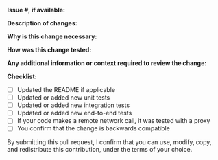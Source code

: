**Issue #, if available:**

**Description of changes:**

**Why is this change necessary:**

**How was this change tested:**

**Any additional information or context required to review the change:**

**Checklist:**
 - [ ] Updated the README if applicable
 - [ ] Updated or added new unit tests
 - [ ] Updated or added new integration tests
 - [ ] Updated or added new end-to-end tests
 - [ ] If your code makes a remote network call, it was tested with a proxy
 - [ ] You confirm that the change is backwards compatible

By submitting this pull request, I confirm that you can use, modify, copy, and redistribute this contribution, under the terms of your choice.
